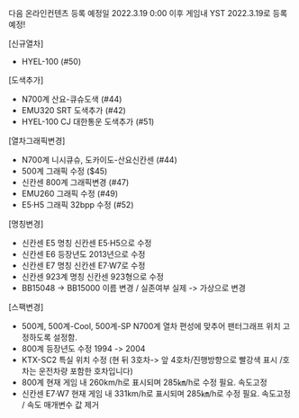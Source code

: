 다음 온라인컨텐츠 등록 예정일 2022.3.19 0:00 이후 게임내 YST 2022.3.19로 등록 예정!

[신규열차]
  - HYEL-100 (#50)

[도색추가]
  - N700계 산요-큐슈도색 (#44)
  - EMU320 SRT 도색추가 (#42)
  - HYEL-100 CJ 대한통운 도색추가 (#51)

[열차그래픽변경]
  - N700계 니시큐슈, 도카이도-산요신칸센 (#44)
  - 500계 그래픽 수정 ($45) 
  - 신칸센 800계 그래픽변경 (#47)
  - EMU260 그래픽 수정 (#49)
  - E5·H5 그래픽 32bpp 수정 (#52)

[명칭변경]
- 신칸센 E5 명칭 신칸센 E5·H5으로 수정
- 신칸센 E6 등장년도 2013년으로 수정
- 신칸센 E7 명칭 신칸센 E7·W7로 수정
- 신칸센 923계 명칭 신칸센 923형으로 수정
- BB15048 -> BB15000 이름 변경 / 실존여부 실제 -> 가상으로 변경


[스팩변경]
- 500계, 500계-Cool, 500계-SP N700계 열차 편성에 맞추어 팬터그래프 위치 고정하도록 설정함.
- 800계 등장년도 수정 1994 -> 2004
- KTX-SC2 특실 위치 수정 (현 뒤 3호차-> 앞 4호차/진행방향으로 빨강색 표시 /호차는 운전차량 포함한 호차입니다)
- 800계 현재 게임 내 260km/h로 표시되며 285㎞/h로 수정 필요. 속도고정
- 신칸센 E7·W7 현재 게임 내 331km/h로 표시되며 285㎞/h로 수정 필요. 속도고정 / 속도 매개변수 값 제거
